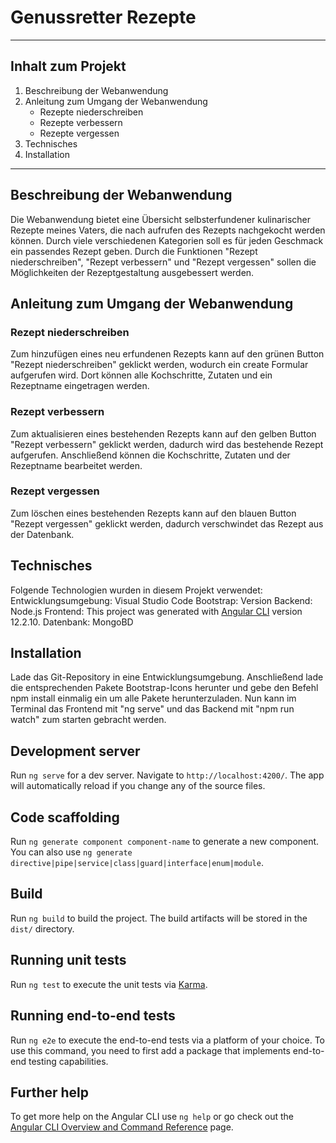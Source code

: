 # Genussretter Rezepte

---

## Inhalt zum Projekt

1. Beschreibung der Webanwendung
2. Anleitung zum Umgang der Webanwendung
    - Rezepte niederschreiben
    - Rezepte verbessern
    - Rezepte vergessen
3. Technisches
4. Installation

---

## Beschreibung der Webanwendung

Die Webanwendung bietet eine Übersicht selbsterfundener kulinarischer Rezepte meines Vaters, die nach aufrufen des Rezepts nachgekocht werden können. Durch viele verschiedenen Kategorien soll es für jeden Geschmack ein passendes Rezept geben. Durch die Funktionen "Rezept niederschreiben", "Rezept verbessern" und "Rezept vergessen" sollen die Möglichkeiten der Rezeptgestaltung ausgebessert werden.

## Anleitung zum Umgang der Webanwendung

### Rezept niederschreiben

Zum hinzufügen eines neu erfundenen Rezepts kann auf den grünen Button "Rezept niederschreiben" geklickt werden, wodurch ein create Formular aufgerufen wird. Dort können alle Kochschritte, Zutaten und ein Rezeptname eingetragen werden.

### Rezept verbessern

Zum aktualisieren eines bestehenden Rezepts kann auf den gelben Button "Rezept verbessern" geklickt werden, dadurch wird das bestehende Rezept aufgerufen. Anschließend können die Kochschritte, Zutaten und der Rezeptname bearbeitet werden.

### Rezept vergessen

Zum löschen eines bestehenden Rezepts kann auf den blauen Button "Rezept vergessen" geklickt werden, dadurch verschwindet das Rezept aus der Datenbank.


## Technisches
Folgende Technologien wurden in diesem Projekt verwendet:
Entwicklungsumgebung: Visual Studio Code
Bootstrap: Version
Backend: Node.js
Frontend: This project was generated with [Angular CLI](https://github.com/angular/angular-cli) version 12.2.10.
Datenbank: MongoBD

## Installation
Lade das Git-Repository in eine Entwicklungsumgebung. Anschließend lade die entsprechenden Pakete Bootstrap-Icons herunter und gebe den Befehl npm install einmalig ein um alle Pakete herunterzuladen. Nun kann im Terminal das Frontend mit "ng serve" und das Backend mit "npm run watch" zum starten gebracht werden. 



## Development server

Run `ng serve` for a dev server. Navigate to `http://localhost:4200/`. The app will automatically reload if you change any of the source files.

## Code scaffolding

Run `ng generate component component-name` to generate a new component. You can also use `ng generate directive|pipe|service|class|guard|interface|enum|module`.

## Build

Run `ng build` to build the project. The build artifacts will be stored in the `dist/` directory.

## Running unit tests

Run `ng test` to execute the unit tests via [Karma](https://karma-runner.github.io).

## Running end-to-end tests

Run `ng e2e` to execute the end-to-end tests via a platform of your choice. To use this command, you need to first add a package that implements end-to-end testing capabilities.

## Further help

To get more help on the Angular CLI use `ng help` or go check out the [Angular CLI Overview and Command Reference](https://angular.io/cli) page.
